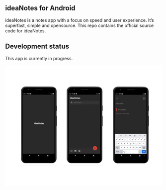 ## ideaNotes for Android

ideaNotes is a notes app with a focus on speed and user experience. It’s superfast, simple and opensource.
This repo contains the official source code for ideaNotes.

## Development status

This app is currently in progress.

<a href="https://github.com/stefanluiken/ideaNotes"><img src="https://github.com/stefanluiken/ideaNotes/blob/master/ideanotes.png" title="ideaNotes" alt="ideaNotes"></a>